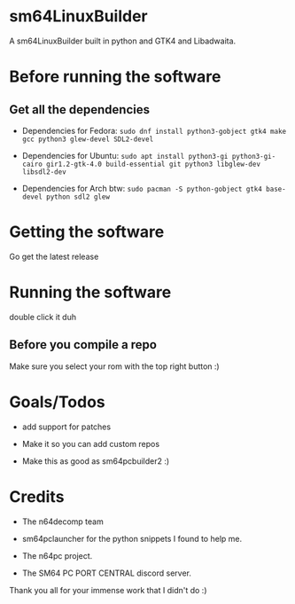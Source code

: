 # sm64LinuxBuilder
A sm64LinuxBuilder built in python and GTK4 and Libadwaita.



# Before running the software

## Get all the dependencies
- Dependencies for Fedora: `sudo dnf install python3-gobject gtk4 make gcc python3 glew-devel SDL2-devel`

- Dependencies for Ubuntu: `sudo apt install python3-gi python3-gi-cairo gir1.2-gtk-4.0 build-essential git python3 libglew-dev libsdl2-dev`

- Dependencies for Arch btw: `sudo pacman -S python-gobject gtk4 base-devel python sdl2 glew`

# Getting the software

Go get the latest release

# Running the software

double click it duh

## Before you compile a repo

 Make sure you select your rom with the top right button :)

# Goals/Todos

- add support for patches

- Make it so you can add custom repos

- Make this as good as sm64pcbuilder2 :)

# Credits

- The n64decomp team

- sm64pclauncher for the python snippets I found to help me.

- The n64pc project.

- The SM64 PC PORT CENTRAL discord server.

Thank you all for your immense work that I didn't do :)
